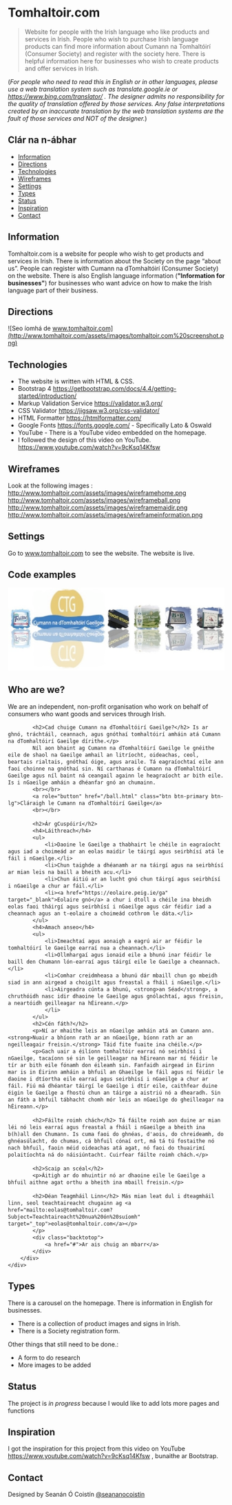 # Tomhaltoir.com
> Website for people with the Irish language who like products and services in Irish. People who wish to purchase Irish language products can find more information about Cumann na Tomhaltóirí (Consumer Society) and register with the society here. There is helpful information here for businesses who wish to create products and offer services in Irish.

(*For people who need to read this in English or in other languages, please use a web translation system such as translate.google.ie or https://www.bing.com/translator/ . The designer admits no responsibility for the quality of translation offered by those services. Any false interpretations created by an inaccurate translation by the web translation systems are the fault of those services and NOT of the designer.*)

## Clár na n-ábhar
* [Information](#information)
* [Directions](#directions)
* [Technologies](#technologies)
* [Wireframes](#wireframes)
* [Settings](#settings)
* [Types](#types)
* [Status](#status)
* [Inspiration](#inspiration)
* [Contact](#contact)

## Information
Tomhaltoir.com is a website for people who wish to get products and services in Irish. There is information about the Society on the page “about us”. People can register with Cumann na dTomhaltóirí (Consumer Society) on the website. There is also English language information (**"Information for businesses"**) for businesses who want advice on how to make the Irish language part of their business. 
 

## Directions
![Seo íomhá de www.tomhaltoir.com](http://www.tomhaltoir.com/assets/images/tomhaltoir.com%20screenshot.png)

## Technologies
* The website is written with HTML & CSS. 
* Bootstrap 4 https://getbootstrap.com/docs/4.4/getting-started/introduction/
* Markup Validation Service https://validator.w3.org/
* CSS Validator https://jigsaw.w3.org/css-validator/
* HTML Formatter https://htmlformatter.com/
* Google Fonts https://fonts.google.com/ - Specifically Lato & Oswald
* YouTube - There is a YouTube video embedded on the homepage.
* I followed the design of this video on YouTube. https://www.youtube.com/watch?v=9cKsq14Kfsw 

## Wireframes
Look at the following images :
http://www.tomhaltoir.com/assets/images/wireframehome.png
http://www.tomhaltoir.com/assets/images/wireframeball.png
http://www.tomhaltoir.com/assets/images/wireframemaidir.png
http://www.tomhaltoir.com/assets/images/wireframeinformation.png

## Settings
Go to www.tomhaltoir.com  to see the website. The website is live.

## Code examples
<div class="container">
        <picture>
            <source media="(min-width: 650px)" srcset="./assets/images/íomháarbarr1.png">
            <source media="(min-width: 465px)" srcset="./assets/images/suaitheantas1.png">
            <source media="(min-width: 50px)" srcset="./assets/images/suaitheantas1.png">
            <img src="/assets/images/íomháarbarr1.png" style="width:auto;">
        </picture>
        <div class="text">
            <h2>Who are we?</h2>
            <p>We are an independent, non-profit organisation who work on behalf of consumers who want goods and services through Irish.</p>

            <h2>Cad chuige Cumann na dTomhaltóirí Gaeilge?</h2> Is ar ghnó, tráchtáil, ceannach, agus gnóthaí tomhaltóirí amháin atá Cumann na dTomhaltóirí Gaeilge dírithe.</p>
            Níl aon bhaint ag Cumann na dTomhaltóirí Gaeilge le gnéithe eile de shaol na Gaeilge amhail an litríocht, oideachas, ceol, beartais rialtais, gnóthaí óige, agus araile. Tá eagraíochtaí eile ann faoi choinne na gnóthaí sin. Ní carthanas é Cumann na dTomhaltóirí Gaeilge agus níl baint ná ceangail againn le heagraíocht ar bith eile. Is i nGaeilge amháin a dhéanfar gnó an chumainn.
            <br></br>
            <a role="button" href="/ball.html" class="btn btn-primary btn-lg">Cláraigh le Cumann na dTomhaltóirí Gaeilge</a>
            <br></br>

            <h2>Ár gCuspóirí</h2>
            <h4>Láithreach</h4>
            <ul>
                <li>Daoine le Gaeilge a thabhairt le chéile in eagraíocht agus iad a choimeád ar an eolas maidir le táirgí agus seirbhísí atá le fáil i nGaeilge.</li>
                <li>Chun taighde a dhéanamh ar na táirgí agus na seirbhísí ar mian leis na baill a bheith acu.</li>
                <li>Chun áitiú ar an lucht gnó chun táirgí agus seirbhísí i nGaeilge a chur ar fáil.</li>
                <li><a href="https://eolaire.peig.ie/ga" target="_blank">Eolaire gnó</a> a chur i dtoll a chéile ina bheidh eolas faoi tháirgí agus seirbhísí i nGaeilge agus cár féidir iad a cheannach agus an t-eolaire a choimeád cothrom le dáta.</li>
            </ul>
            <h4>Amach anseo</h4>
            <ul>
                <li>Imeachtaí agus aonaigh a eagrú air ar féidir le tomhaltóirí le Gaeilge earraí nua a cheannach.</li>
                <li>Ollmhargaí agus ionaid eile a bhunú inar féidir le baill den Chumann lón-earraí agus táirgí eile le Gaeilge a cheannach.</li>
                <li>Comhar creidmheasa a bhunú dár mbaill chun go mbeidh siad in ann airgead a choigilt agus freastal a fháil i nGaeilge.</li>
                <li>Airgeadra cúnta a bhunú, <strong>an Séad</strong>, a chruthóidh nasc idir dhaoine le Gaeilge agus gnólachtaí, agus freisin, a neartóidh geilleagar na hÉireann.</p>
                </li>
            </ul>
            <h2>Cén fáth?</h2>
            <p>Ní ar mhaithe leis an nGaeilge amháin atá an Cumann ann. <strong>Nuair a bhíonn rath ar an nGaeilge, bíonn rath ar an ngeilleagair freisin.</strong> Táid fite fuaite ina chéile.</p>
            <p>Gach uair a éilíonn tomhaltóir earraí nó seirbhísí i nGaeilge, tacaíonn sé sin le geilleagar na hÉireann mar ní féidir le tír ar bith eile fónamh don éileamh sin. Fanfaidh airgead in Éirinn mar is in Éirinn amháin a bhfuil an Ghaeilge le fáil agus ní féidir le daoine i dtíortha eile earraí agus seirbhísí i nGaeilge a chur ar fáil. Fiú má dhéantar táirgí le Gaeilge i dtír eile, caithfear duine éigin le Gaeilge a fhostú chun an táirge a aistriú nó a dhearadh. Sin an fáth a bhfuil tábhacht chomh mór leis an nGaeilge do gheilleagar na hÉireann.</p>

            <h2>Fáilte roimh chách</h2> Tá fáilte roimh aon duine ar mian léi nó leis earraí agus freastal a fháil i nGaeilge a bheith ina b(h)all den Chumann. Is cuma faoi do ghnéas, d'aois, do chreideamh, do ghnéasúlacht, do chumas, cá bhfuil cónaí ort, má tá tú fostaithe nó nach bhfuil, faoin méid oideachas atá agat, nó faoi do thuairimí polaitíochta ná do náisiúntacht. Cuirfear fáilte roimh chách.</p>

            <h2>Scaip an scéal</h2>
            <p>Áitigh ar do mhuintir nó ar dhaoine eile le Gaeilge a bhfuil aithne agat orthu a bheith ina mbaill freisin.</p>

            <h2>Déan Teagmháil Linn</h2> Más mian leat dul i dteagmháil linn, seol teachtaireacht chugainn ag <a href="mailto:eolas@tomhaltoir.com?Subject=Teachtaireacht%20nua%20ón%20suíomh" target="_top">eolas@tomhaltoir.com</a></p>
            </p>
            <div class="backtotop">
                <a href="#">Ar ais chuig an mbarr</a>
            </div>
        </div>
    </div>

## Types
There is a carousel on the homepage. There is information in English for businesses.
* There is a collection of product images and signs in Irish.
* There is a Society registration form.

Other things that still need to be done.:
* A form to do research
* More images to be added

## Status
The project is _in progress_ because I would like to add lots more pages and functions

## Inspiration
I got the inspiration for this project from this video on YouTube https://www.youtube.com/watch?v=9cKsq14Kfsw , bunaithe ar Bootstrap.

## Contact
Designed by Seanán Ó Coistín [@seananocoistin](http://www.seanan.info/)
